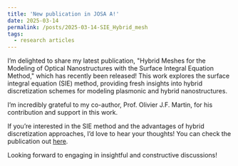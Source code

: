 ```yaml
---
title: 'New publication in JOSA A!'
date: 2025-03-14
permalink: /posts/2025-03-14-SIE_Hybrid_mesh
tags:
  - research articles
---
```


I’m delighted to share my latest publication, "Hybrid Meshes for the Modeling of Optical Nanostructures with the Surface Integral Equation Method," which has recently been released! This work explores the surface integral equation (SIE) method, providing fresh insights into hybrid discretization schemes for modeling plasmonic and hybrid nanostructures.

I’m incredibly grateful to my co-author, Prof. Olivier J.F. Martin, for his contribution and support in this work.

If you’re interested in the SIE method and the advantages of hybrid discretization approaches, I’d love to hear your thoughts! You can check the publication out <a href="https://opg.optica.org/josaa/abstract.cfm?uri=josaa-42-3-315&id=568367">here</a>.

Looking forward to engaging in insightful and constructive discussions!